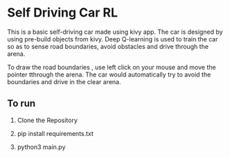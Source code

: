 # Self Driving Car RL

This is a basic self-driving car made using kivy app. The car is designed by using pre-build objects from kivy. Deep Q-learning is used to train the car so as to sense road boundaries, avoid obstacles and drive through the arena.

To draw the road boundaries , use left click on your mouse and move the pointer tthrough the arena. The car would automatically try to avoid the boundaries and drive in the clear arena.

## To run 

1. Clone the Repository

2. pip install requirements.txt

3. python3 main.py
